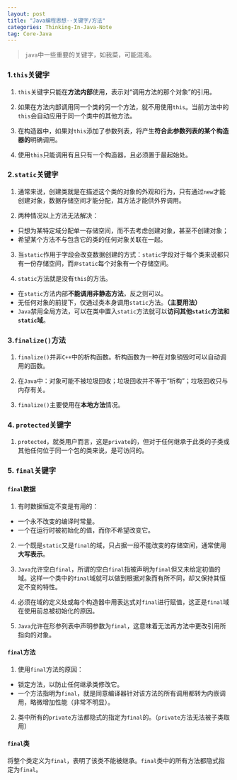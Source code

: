 ```yaml
---
layout: post
title: "Java编程思想--关键字/方法"
categories: Thinking-In-Java-Note
tag: Core-Java
---
```

> `java`中一些重要的关键字，如我菜，可能混淆。

### 1.`this`关键字

1. `this`关键字只能在**方法内部**使用，表示对“调用方法的那个对象”的引用。

2. 如果在方法内部调用同一个类的另一个方法，就不用使用`this`。当前方法中的`this`会自动应用于同一个类中的其他方法。

3. 在构造器中，如果对`this`添加了参数列表，将产生**符合此参数列表的某个构造器的**明确调用。

4. 使用`this`只能调用有且只有一个构造器，且必须置于最起始处。

### 2.`static`关键字

1. 通常来说，创建类就是在描述这个类的对象的外观和行为，只有通过`new`才能创建对象，数据存储空间才能分配，其方法才能供外界调用。

2. 两种情况以上方法无法解决：
- 只想为某特定域分配单一存储空间，而不去考虑创建对象，甚至不创建对象；
- 希望某个方法不与包含它的类的任何对象关联在一起。

3. 当`static`作用于字段会改变数据创建的方式：`static`字段对于每个类来说都只有一份存储空间，而`非static`每个对象有一个存储空间。

4. `static`方法就是没有`this`的方法。
- 在`static`方法内部**不能调用非静态方法**，反之则可以。
- 无任何对象的前提下，仅通过类本身调用`static`方法。**（主要用法）**
- `Java`禁用全局方法，可以在类中置入`static`方法就可以**访问其他`static`方法和`static`域**。

### 3.`finalize()`方法

1. `finalize()`并非`C++`中的析构函数。析构函数为一种在对象销毁时可以自动调用的函数。

2. 在`Java`中：对象可能不被垃圾回收；垃圾回收并不等于“析构”；垃圾回收只与内存有关。

3. `finalize()`主要使用在**本地方法**情况。

### 4. `protected`关键字

1. `protected`，就类用户而言，这是`private`的，但对于任何继承于此类的子类或其他任何位于同一个包的类来说，是可访问的。

### 5. `final`关键字

#### `final`数据

1. 有时数据恒定不变是有用的：
- 一个永不改变的编译时常量。
- 一个在运行时被初始化的值，而你不希望改变它。

2. 一个既是`static`又是`final`的域，只占据一段不能改变的存储空间，通常使用**大写表示**。

3. `Java`允许空白`final`，所谓的空白`final`指被声明为`final`但又未给定初值的域。这样一个类中的`final`域就可以做到根据对象而有所不同，却又保持其恒定不变的特性。

4. 必须在域的定义处或每个构造器中用表达式对`final`进行赋值，这正是`final`域在使用前总被初始化的原因。

5. `Java`允许在形参列表中声明参数为`final`，这意味着无法再方法中更改引用所指向的对象。

#### `final`方法

1. 使用`final`方法的原因：
- 锁定方法，以防止任何继承类修改它。
- 一个方法指明为`final`，就是同意编译器针对该方法的所有调用都转为内嵌调用，略微增加性能（非常不明显）。

2. 类中所有的`private`方法都隐式的指定为`final`的。（`private`方法无法被子类取用）

#### `final`类

将整个类定义为`final`，表明了该类不能被继承。`final`类中的所有方法都隐式指定为`final`。
